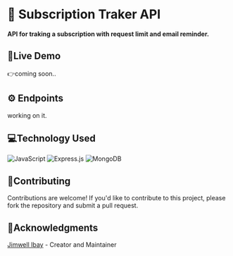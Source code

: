 # 🎉 Subscription Traker API
**API for traking a subscription with request limit and email reminder.**

## 🔗Live Demo
👉coming soon..

## ⚙ Endpoints
working on it.

## 💻Technology Used
![JavaScript](https://img.shields.io/badge/javascript-%23323330.svg?style=for-the-badge&logo=javascript&logoColor=%23F7DF1E) ![Express.js](https://img.shields.io/badge/express.js-%23404d59.svg?style=for-the-badge&logo=express&logoColor=%2361DAFB) ![MongoDB](https://img.shields.io/badge/MongoDB-%234ea94b.svg?style=for-the-badge&logo=mongodb&logoColor=white)

## 💼Contributing
Contributions are welcome! If you'd like to contribute to this project, please fork the repository and submit a pull request.

## 📝Acknowledgments
[Jimwell Ibay](https://github.com/ibayjimwell) - Creator and Maintainer